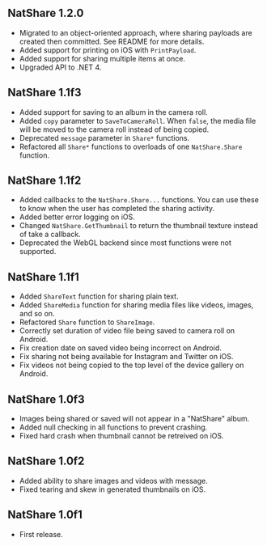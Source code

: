 ## NatShare 1.2.0
+ Migrated to an object-oriented approach, where sharing payloads are created then committed. See README for more details.
+ Added support for printing on iOS with `PrintPayload`.
+ Added support for sharing multiple items at once.
+ Upgraded API to .NET 4.

## NatShare 1.1f3
+ Added support for saving to an album in the camera roll.
+ Added `copy` parameter to `SaveToCameraRoll`. When `false`, the media file will be moved to the camera roll instead of being copied.
+ Deprecated `message` parameter in `Share*` functions.
+ Refactored all `Share*` functions to overloads of one `NatShare.Share` function.

## NatShare 1.1f2
+ Added callbacks to the `NatShare.Share...` functions. You can use these to know when the user has completed the sharing activity.
+ Added better error logging on iOS.
+ Changed `NatShare.GetThumbnail` to return the thumbnail texture instead of take a callback.
+ Deprecated the WebGL backend since most functions were not supported.

## NatShare 1.1f1
+ Added `ShareText` function for sharing plain text.
+ Added `ShareMedia` function for sharing media files like videos, images, and so on.
+ Refactored `Share` function to `ShareImage`.
+ Correctly set duration of video file being saved to camera roll on Android.
+ Fix creation date on saved video being incorrect on Android.
+ Fix sharing not being available for Instagram and Twitter on iOS.
+ Fix videos not being copied to the top level of the device gallery on Android.

## NatShare 1.0f3
+ Images being shared or saved will not appear in a "NatShare" album.
+ Added null checking in all functions to prevent crashing.
+ Fixed hard crash when thumbnail cannot be retreived on iOS.

## NatShare 1.0f2
+ Added ability to share images and videos with message.
+ Fixed tearing and skew in generated thumbnails on iOS.

## NatShare 1.0f1
+ First release.